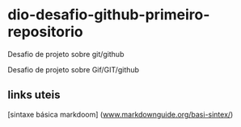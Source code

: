# dio-desafio-github-primeiro-repositorio
Desafio de projeto sobre git/github

Desafio de projeto sobre Gif/GIT/github
## links uteis
[sintaxe básica markdoom] (www.markdownguide.org/basi-sintex/)



